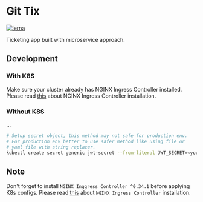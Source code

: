 # Git Tix

[![lerna](https://img.shields.io/badge/maintained%20with-lerna-cc00ff.svg)](https://lerna.js.org/)

Ticketing app built with microservice approach.

## Development

### With K8S

Make sure your cluster already has NGINX Ingress Controller installed. Please read [this](https://kubernetes.github.io/ingress-nginx/deploy/#docker-for-mac) about NGINX Ingress Controller installation.

### Without K8S

...

```sh
# Setup secret object, this method may not safe for production env.
# For production env better to use safer method like using file or
# yaml file with string replacer.
kubectl create secret generic jwt-secret --from-literal JWT_SECRET=<your_jwt_secret>
```

## Note

Don't forget to install `NGINX Inggress Controller ^0.34.1` before applying K8s configs. Please read [this](https://kubernetes.github.io/ingress-nginx/deploy) about `NGINX Ingress Controller` installation.

